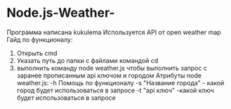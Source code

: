 # Node.js-Weather-
Программа написана kukulema
Используется API от open weather map
Гайд по функционалу:
1) Открыть cmd
2) Указать путь до папки с файлами командой cd
3) выполнить команду node weather.js чтобы выполнить запрос с заранее прописанным api ключом и городом
Атрибуты node weather.js:
-h Помощь по функционалу
-s "Название города" - какой город будет использоваться в запросе
-t "api ключ" -какой ключ будет использоваться в запросе

